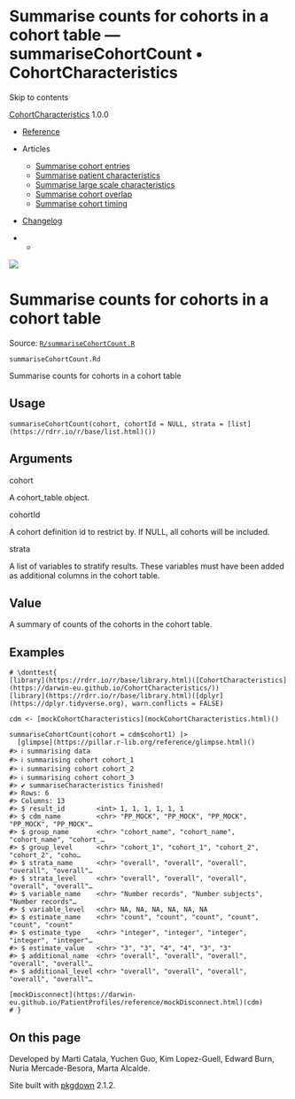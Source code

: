 # Summarise counts for cohorts in a cohort table — summariseCohortCount • CohortCharacteristics

Skip to contents

[CohortCharacteristics](../index.html) 1.0.0

  * [Reference](../reference/index.html)
  * Articles
    * [Summarise cohort entries](../articles/summarise_cohort_entries.html)
    * [Summarise patient characteristics](../articles/summarise_characteristics.html)
    * [Summarise large scale characteristics](../articles/summarise_large_scale_characteristics.html)
    * [Summarise cohort overlap](../articles/summarise_cohort_overlap.html)
    * [Summarise cohort timing](../articles/summarise_cohort_timing.html)
  * [Changelog](../news/index.html)


  *   * [](https://github.com/darwin-eu/CohortCharacteristics/)



![](../logo.png)

# Summarise counts for cohorts in a cohort table

Source: [`R/summariseCohortCount.R`](https://github.com/darwin-eu/CohortCharacteristics/blob/v1.0.0/R/summariseCohortCount.R)

`summariseCohortCount.Rd`

Summarise counts for cohorts in a cohort table

## Usage
    
    
    summariseCohortCount(cohort, cohortId = NULL, strata = [list](https://rdrr.io/r/base/list.html)())

## Arguments

cohort
    

A cohort_table object.

cohortId
    

A cohort definition id to restrict by. If NULL, all cohorts will be included.

strata
    

A list of variables to stratify results. These variables must have been added as additional columns in the cohort table.

## Value

A summary of counts of the cohorts in the cohort table.

## Examples
    
    
    # \donttest{
    [library](https://rdrr.io/r/base/library.html)([CohortCharacteristics](https://darwin-eu.github.io/CohortCharacteristics/))
    [library](https://rdrr.io/r/base/library.html)([dplyr](https://dplyr.tidyverse.org), warn.conflicts = FALSE)
    
    cdm <- [mockCohortCharacteristics](mockCohortCharacteristics.html)()
    
    summariseCohortCount(cohort = cdm$cohort1) |>
      [glimpse](https://pillar.r-lib.org/reference/glimpse.html)()
    #> ℹ summarising data
    #> ℹ summarising cohort cohort_1
    #> ℹ summarising cohort cohort_2
    #> ℹ summarising cohort cohort_3
    #> ✔ summariseCharacteristics finished!
    #> Rows: 6
    #> Columns: 13
    #> $ result_id        <int> 1, 1, 1, 1, 1, 1
    #> $ cdm_name         <chr> "PP_MOCK", "PP_MOCK", "PP_MOCK", "PP_MOCK", "PP_MOCK"…
    #> $ group_name       <chr> "cohort_name", "cohort_name", "cohort_name", "cohort_…
    #> $ group_level      <chr> "cohort_1", "cohort_1", "cohort_2", "cohort_2", "coho…
    #> $ strata_name      <chr> "overall", "overall", "overall", "overall", "overall"…
    #> $ strata_level     <chr> "overall", "overall", "overall", "overall", "overall"…
    #> $ variable_name    <chr> "Number records", "Number subjects", "Number records"…
    #> $ variable_level   <chr> NA, NA, NA, NA, NA, NA
    #> $ estimate_name    <chr> "count", "count", "count", "count", "count", "count"
    #> $ estimate_type    <chr> "integer", "integer", "integer", "integer", "integer"…
    #> $ estimate_value   <chr> "3", "3", "4", "4", "3", "3"
    #> $ additional_name  <chr> "overall", "overall", "overall", "overall", "overall"…
    #> $ additional_level <chr> "overall", "overall", "overall", "overall", "overall"…
    
    [mockDisconnect](https://darwin-eu.github.io/PatientProfiles/reference/mockDisconnect.html)(cdm)
    # }
    

## On this page

Developed by Marti Catala, Yuchen Guo, Kim Lopez-Guell, Edward Burn, Nuria Mercade-Besora, Marta Alcalde.

Site built with [pkgdown](https://pkgdown.r-lib.org/) 2.1.2.
